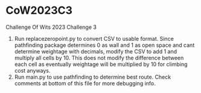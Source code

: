 # CoW2023C3
Challenge Of Wits 2023 Challenge 3
1. Run replacezeropoint.py to convert CSV to usable format. Since pathfinding package determines 0 as wall and 1 as open space and cant determine weightage with decimals, modify the CSV to add 1 and multiply all cells by 10. This does not modify the difference between each cell as eventually weightage will be multiplied by 10 for climbing cost anyways.
2. Run main.py to use pathfinding to determine best route. Check comments at bottom of this file for more debugging info. 
